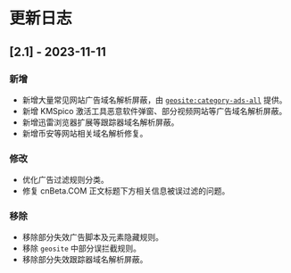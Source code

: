 # 更新日志

## [2.1] - 2023-11-11

### 新增

- 新增大量常见网站广告域名解析屏蔽，由 [`geosite:category-ads-all`](https://github.com/v2fly/domain-list-community) 提供。
- 新增 KMSpico 激活工具恶意软件弹窗、部分视频网站等广告域名解析屏蔽。
- 新增迅雷浏览器扩展等跟踪器域名解析屏蔽。
- 新增币安等网站相关域名解析修复。

### 修改

- 优化广告过滤规则分类。
- 修复 cnBeta.COM 正文标题下方相关信息被误过滤的问题。

### 移除

- 移除部分失效广告脚本及元素隐藏规则。
- 移除 `geosite` 中部分误拦截规则。
- 移除部分失效跟踪器域名解析屏蔽。
